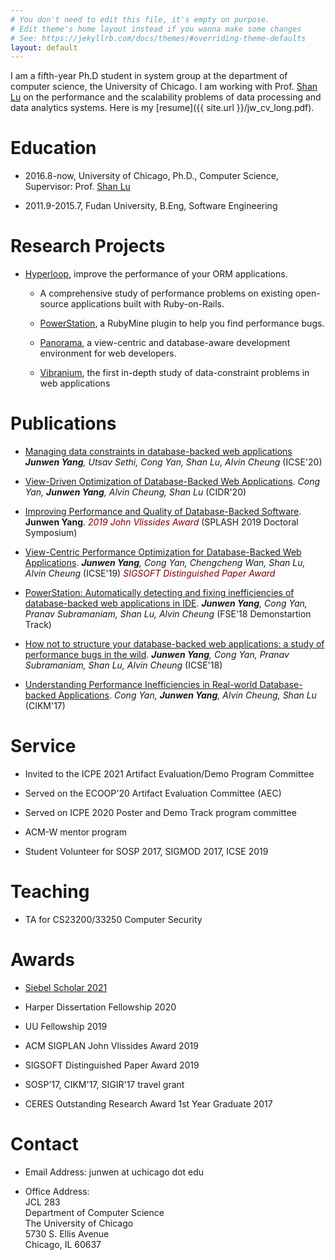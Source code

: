 ```yaml
---
# You don't need to edit this file, it's empty on purpose.
# Edit theme's home layout instead if you wanna make some changes
# See: https://jekyllrb.com/docs/themes/#overriding-theme-defaults
layout: default 
---
```



I am a fifth-year Ph.D student in system group at the department of computer science, the University of Chicago. I am working with Prof. [Shan Lu](http://people.cs.uchicago.edu/~shanlu) on the performance and the scalability problems of
data processing and data analytics systems. Here is my [resume]({{ site.url }}/jw_cv_long.pdf).

# Education
- 2016.8-now, University of Chicago, Ph.D., Computer Science, Supervisor: Prof. [Shan Lu](http://people.cs.uchicago.edu/~shanlu)

- 2011.9-2015.7, Fudan University, B.Eng, Software Engineering

# Research Projects

- [Hyperloop](http://hyperloop.cs.uchicago.edu), improve the performance of your ORM applications.

   - A comprehensive study of performance problems on existing open-source applications built with Ruby-on-Rails.
   
   - [PowerStation](http://hyperloop.cs.uchicago.edu/powerstation), a RubyMine plugin to help you find performance bugs.
   
   - [Panorama](https://hyperloop-rails.github.io/panorama/), a view-centric and database-aware development environment for web developers.
   
   - [Vibranium](https://hyperloop-rails.github.io/vibranium/), the first in-depth study of data-constraint problems in web applications
   

# Publications
- [Managing data constraints in database-backed web applications](#) ***Junwen Yang**, Utsav Sethi, Cong Yan, Shan Lu, Alvin Cheung* (ICSE'20)

- [View-Driven Optimization of Database-Backed Web Applications](#). *Cong Yan, **Junwen Yang**, Alvin Cheung, Shan Lu* (CIDR'20)

- [Improving Performance and Quality of Database-Backed Software](#). **Junwen Yang**.  <i class='fas fa-medal' style='font-size:24px;color:red'></i> <font color="maroon"><i>2019 John Vlissides Award</i></font>   (SPLASH 2019 Doctoral Symposium)

- [View-Centric Performance Optimization for Database-Backed Web Applications](#). ***Junwen Yang**, Cong Yan, Chengcheng Wan, Shan Lu, Alvin Cheung* (ICSE'19)  <i class='fas fa-medal' style='font-size:24px;color:red'></i> <font color="maroon"><i>SIGSOFT Distinguished Paper Award</i></font>


- [PowerStation: Automatically detecting and fixing inefficiencies of database-backed web applications in IDE](https://hyperloop-rails.github.io/powerstation.pdf). ***Junwen Yang**, Cong Yan, Pranav Subramaniam, Shan Lu, Alvin Cheung* (FSE'18 Demonstartion Track)

- [How not to structure your database-backed web applications: a study of performance bugs in the wild](https://hyperloop-rails.github.io/220-HowNotStructure.pdf). ***Junwen Yang**, Cong Yan, Pranav Subramaniam, Shan Lu, Alvin Cheung* (ICSE'18)
   
- [Understanding Performance Inefficiencies in Real-world Database-backed Applications](https://hyperloop-rails.github.io/study_db.pdf). *Cong Yan, **Junwen Yang**, Alvin Cheung, Shan Lu* (CIKM'17)


# Service

- Invited to  the ICPE 2021 Artifact Evaluation/Demo Program Committee 

- Served on the ECOOP'20 Artifact Evaluation Committee (AEC)

- Served on ICPE 2020 Poster and Demo Track program committee

- ACM-W mentor program

- Student Volunteer for SOSP 2017, SIGMOD 2017, ICSE 2019

# Teaching

- TA for CS23200/33250 Computer Security

# Awards

- [Siebel Scholar 2021](https://www.siebelscholars.com/scholar-profile/1992/) 

- Harper Dissertation Fellowship 2020

- UU Fellowship 2019

- ACM SIGPLAN John Vlissides Award 2019

- SIGSOFT Distinguished Paper Award 2019

- SOSP'17, CIKM'17, SIGIR'17 travel grant

- CERES Outstanding Research Award 1st Year Graduate 2017

# Contact

- Email Address: junwen at uchicago dot edu

- Office Address: <br/>
   JCL 283 <br/>
   Department of Computer Science <br/>
   The University of Chicago <br/>
   5730 S. Ellis Avenue <br/>
   Chicago, IL 60637 <br/>

